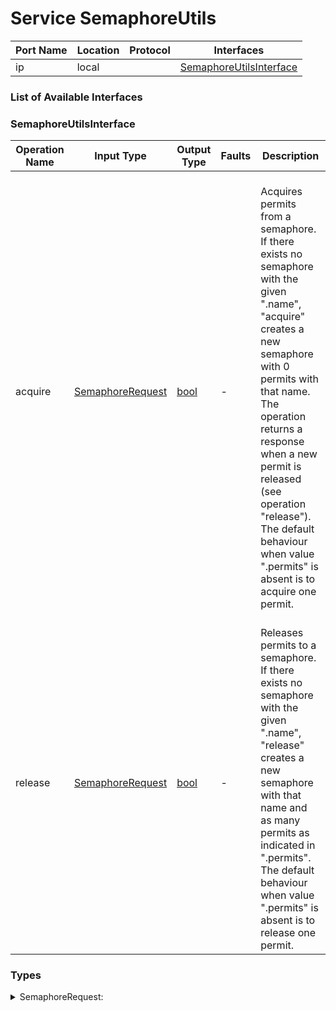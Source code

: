 # Service SemaphoreUtils

| Port Name | Location | Protocol | Interfaces |
| --- | --- | --- | --- |
| ip | local | | <a href='#SemaphoreUtilsInterface'>SemaphoreUtilsInterface</a> |

### List of Available Interfaces

### SemaphoreUtilsInterface

| Operation Name | Input Type | Output Type | Faults | Description |
| --- | --- | --- | --- | --- |
| acquire | <a href="#SemaphoreRequest">SemaphoreRequest</a> | <a href='#bool'>bool</a> | - | <br>	  Acquires permits from a semaphore.<br>	  If there exists no semaphore with the given ".name", "acquire" creates a <br>	  new semaphore with 0 permits with that name.<br>	  The operation returns a response when a new permit is released (see operation "release").<br>	  The default behaviour when value ".permits" is absent is to acquire one permit.<br>	  |
| release | <a href="#SemaphoreRequest">SemaphoreRequest</a> | <a href='#bool'>bool</a> | - | <br>	 Releases permits to a semaphore.<br>	 If there exists no semaphore with the given ".name", "release" creates a<br>	 new semaphore with that name and as many permits as indicated in ".permits".<br>	 The default behaviour when value ".permits" is absent is to release one permit.<br>	 |


### Types

<details>
<summary><span id="SemaphoreRequest">SemaphoreRequest: 
</span>
</summary>

##### Type Declaration
<pre>
void &#123;
&nbsp;&nbsp;permits[0,1]: int //  the optional number of permits to release/acquire
&nbsp;&nbsp;name[1,1]: string // 
&#125;
</pre>
</details>
